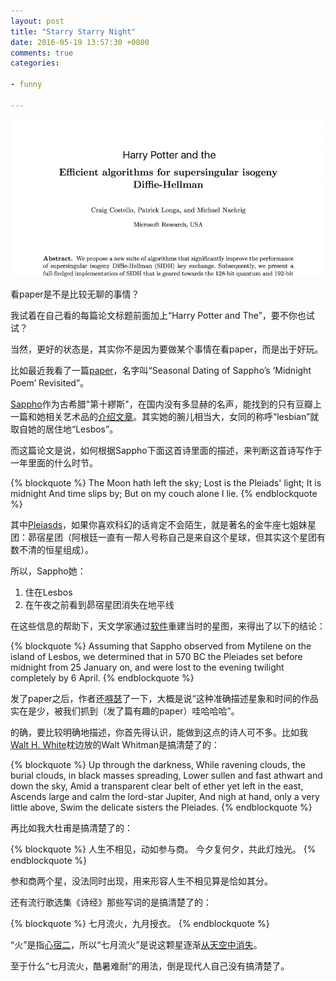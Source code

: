 ```yaml
---
layout: post
title: "Starry Starry Night"
date: 2016-05-19 13:57:30 +0800
comments: true
categories: 

- funny

---
```


![Vhost threshold](/downloads/images/2016_05/essay_harry_potter.png "Don't touch me...")

看paper是不是比较无聊的事情？

我试着在自己看的每篇论文标题前面加上“Harry Potter and The”，要不你也试试？

当然，更好的状态是，其实你不是因为要做某个事情在看paper，而是出于好玩。

比如最近我看了一篇[paper](/downloads/code/2016JAHH_19_18C.pdf)，名字叫“Seasonal Dating of Sappho’s ‘Midnight Poem’ Revisited”。

[Sappho](https://zh.wikipedia.org/wiki/%E8%8E%8E%E5%AD%9A)作为古希腊"第十繆斯"，在国内没有多显赫的名声，能找到的只有豆瓣上一篇和她相关艺术品的[介绍文章](https://site.douban.com/109824/widget/notes/245567/note/208098917/)。其实她的腕儿相当大，女同的称呼“lesbian”就取自她的居住地“Lesbos”。

而这篇论文是说，如何根据Sappho下面这首诗里面的描述，来判断这首诗写作于一年里面的什么时节。

{% blockquote %}
The Moon hath left the sky;
Lost is the Pleiads' light;
It is midnight
And time slips by;
But on my couch alone I lie.
{% endblockquote %}

其中[Pleiasds](http://earthsky.org/favorite-star-patterns/pleiades-star-cluster-enjoys-worldwide-renown)，如果你喜欢科幻的话肯定不会陌生，就是著名的金牛座七姐妹星团：昴宿星团（阿根廷一直有一帮人号称自己是来自这个星球，但其实这个星团有数不清的恒星组成）。

所以，Sappho她：

1. 住在Lesbos
2. 在午夜之前看到昴宿星团消失在地平线

在这些信息的帮助下，天文学家通过[软件](http://astronomy.starrynight.com/)重建当时的星图，来得出了以下的结论：


{% blockquote %}
Assuming that Sappho observed from Mytilene on the island of Lesbos, we determined that in 570 BC the Pleiades set before midnight from 25 January on, and were lost to the evening twilight completely by 6 April.
{% endblockquote %}

发了paper之后，作者还[嘚瑟](http://www.eurekalert.org/pub_releases/2016-05/uota-usu051316.php)了一下，大概是说“这种准确描述星象和时间的作品实在是少，被我们抓到（发了篇有趣的paper）哇哈哈哈”。

的确，要比较明确地描述，你首先得认识，能做到这点的诗人可不多。比如我[Walt H. White](https://movie.douban.com/subject/2373195/)枕边放的Walt Whitman是搞清楚了的：

{% blockquote %}
Up through the darkness,
While ravening clouds, the burial clouds, in black masses spreading,
Lower sullen and fast athwart and down the sky,
Amid a transparent clear belt of ether yet left in the east,
Ascends large and calm the lord-star Jupiter,
And nigh at hand, only a very little above,
Swim the delicate sisters the Pleiades.
{% endblockquote %}

再比如我大杜甫是搞清楚了的：

{% blockquote %}
人生不相见，动如参与商。
今夕复何夕，共此灯烛光。
{% endblockquote %}

参和商两个星，没法同时出现，用来形容人生不相见算是恰如其分。

还有流行歌选集《诗经》那些写词的是搞清楚了的：

{% blockquote %}
七月流火，九月授衣。
{% endblockquote %}

“火”是指[心宿二](http://www.bud.org.tw/chen/chen0008.htm)，所以“七月流火”是说这颗星逐渐[从天空中消失](http://iask.sina.com.cn/b/10608508.html)。

至于什么“七月流火，酷暑难耐”的用法，倒是现代人自己没有搞清楚了。

<div id="player1" class="aplayer"></div>
<link rel="stylesheet" href="/downloads/static/css/APlayer.min.css">
<script src="/downloads/static/js/APlayer.min.js"></script>
<script>
var ap1 = new APlayer ({
element: document.getElementById ('player1'),
narrow: false,
autoplay: true,
showlrc: 1,
mutex: true,
theme: '#615754',
music: {
   title: 'Vincent',
   author: 'Don Mclean',
   url: 'http://7rflrq.com1.z0.glb.clouddn.com/vincent.mp3',
   pic: 'http://7rflrq.com1.z0.glb.clouddn.com/vincent.jpeg',
   lrc: "[ar:Declan Galbraith]\n [al:Thank You]\n [00:00.00]Declan Galbraith - Vincent (Starry, Starry Night)\n [00:00.25]Starry, starry night.\n [00:05.03]Paint your palette blue and grey,\n [00:09.75]Look out on a summer's day,\n [00:13.04]With eyes that know the darkness in my soul.\n [00:17.45]Shadows on the hills,\n [00:21.92]Sketch the trees and the daffodils,\n [00:27.02]Catch the breeze and the winter chills,\n [00:30.48]In colors on the snowy linen land.\n [00:37.20]Now I understand what you tried to say to me,\n [00:46.42]How you suffered for your sanity,\n [00:51.51]How you tried to set them free.\n [00:54.58]They would not listen, they did not know how.\n [01:00.45]Perhaps they'll listen now.\n [01:05.80]Starry, starry night.\n [01:10.64]Flaming flowers that brightly blaze,\n [01:15.33]Swirling clouds in violet haze,\n [01:19.24]Reflect in Vincent's eyes of china blue.\n [01:23.71]Colors changing hue,\n [01:28.59]morning field of amber grain,\n [01:33.52]Weathered faces lined in pain,\n [01:37.15]Are soothed beneath the artist's loving hand.\n [01:42.27]Now I understand what you tried to say to me,\n [01:51.70]How you suffered for your sanity,\n [01:56.30]How you tried to set them free.\n [01:59.49]They would not listen, they did not know how.\n [02:05.17]Perhaps they'll listen now.\n [02:07.62]For they could not love you,\n [02:12.65]But still your love was true.\n [02:17.37]And when no hope was left in sight\n [02:20.99]On that starry, starry night,\n [02:24.18]You took your life, as lovers often do.\n [02:29.65]But I could have told you, Vincent,\n [02:33.61]This world was never meant for one\n [02:36.20]As beautiful as you.\n [02:42.70]Starry, starry night.\n [02:47.85]Portraits hung in empty halls,\n\n [02:52.28]Frameless head on nameless walls,\n [02:56.35]With eyes that watch the world and can't forget.\n [03:00.72]Like the strangers that you've met,\n [03:04.42]All the ragged men in the ragged clothes,\n [03:09.85]The silver thorn of bloody rose,\n [03:13.78]Lie crushed and broken on the virgin snow.\n [03:18.97]Now I think I know what you tried to say to me,\n [03:29.16]How you suffered for your sanity,\n [03:34.07]How you tried to set them free.\n [03:37.88]They would not listen, they're not listening still.\n [03:43.51]Perhaps they never will...\n"
	}
});
ap1.init();
</script>


